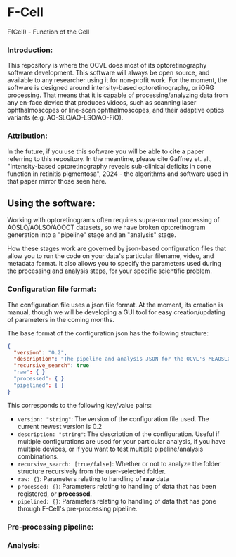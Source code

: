# F-Cell
F(Cell) - Function of the Cell

### Introduction:
This repository is where the OCVL does most of its optoretinography software development. This software will always be open source, and available to any researcher using it for non-profit work. For the moment, the software is designed around intensity-based optoretinography, or iORG processing. That means that it is capable of processing/analyzing data from any en-face device that produces videos, such as scanning laser ophthalmoscopes or line-scan ophthalmoscopes, and their adaptive optics variants (e.g. AO-SLO/AO-LSO/AO-FiO).

### Attribution:
In the future, if you use this software you will be able to cite a paper referring to this repository. In the meantime, please cite Gaffney et. al., "Intensity-based optoretinography reveals sub-clinical deficits in cone function in retinitis pigmentosa", 2024 - the algorithms and software used in that paper mirror those seen here.

## Using the software:
Working with optoretinograms often requires supra-normal processing of AOSLO/AOLSO/AOOCT datasets, so we have broken optoretinogram generation into a "pipeline" stage and an "analysis" stage. 

How these stages work are governed by json-based configuration files that allow you to run the code on your data's particular filename, video, and metadata format. It also allows you to specify the parameters used during the processing and analysis steps, for your specific scientific problem.

### Configuration file format:
The configuration file uses a json file format. At the moment, its creation is manual, though we will be developing a GUI tool for easy creation/updating of parameters in the coming months.

The base format of the configuration json has the following structure:

```json
{
  "version": "0.2",
  "description": "The pipeline and analysis JSON for the OCVL's MEAOSLO.",
  "recursive_search": true
  "raw": { }
  "processed": { }
  "pipelined": { }
}
```

This corresponds to the following key/value pairs: 

- `version: "string"`:  The version of the configuration file used. The current newest version is 0.2
- `description: "string"`: The description of the configuration. Useful if multiple configurations are used for your particular analysis, if you have multiple devices, or if you want to test multiple pipeline/analysis combinations.
- `recursive_search: [true/false]`: Whether or not to analyze the folder structure recursively from the user-selected folder.
- `raw: {}`: Parameters relating to handling of **raw** data
- `processed: {}`: Parameters relating to handling of data that has been registered, or **processed**.
- `pipelined: {}`: Parameters relating to handling of data that has gone through F-Cell's pre-processing pipeline.



### Pre-processing pipeline:

### Analysis:
